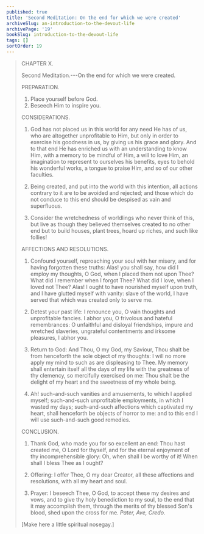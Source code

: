 ```yaml
---
published: true
title: 'Second Meditation: On the end for which we were created'
archiveSlug: an-introduction-to-the-devout-life
archivePage: '19'
bookSlug: introduction-to-the-devout-life
tags: []
sortOrder: 19
---
```


> CHAPTER X.
>
> Second Meditation.---On the end for which we were created.
>
> PREPARATION.
>
> 1. Place yourself before God.
> 2. Beseech Him to inspire you.
>
> CONSIDERATIONS.
>
> 1. God has not placed us in this world for any need He has of us, who are altogether unprofitable to Him, but only in order to exercise his goodness in us, by giving us his grace and glory. And to that end He has enriched us with an understanding to know Him, with a memory to be mindful of Him, a will to love Him, an imagination to represent to ourselves his benefits, eyes to behold his wonderful works, a tongue to praise Him, and so of our other faculties.
>
> 2. Being created, and put into the world with this intention, all actions contrary to it are to be avoided and rejected; and those which do not conduce to this end should be despised as vain and superfluous.
>
> 3. Consider the wretchedness of worldlings who never think of this, but live as though they believed themselves created to no other end but to build houses, plant trees, hoard up riches, and such like follies!
>
> AFFECTIONS AND RESOLUTIONS.
>
> 1. Confound yourself, reproaching your soul with her misery, and for having forgotten these truths: Alas! you shall say, how did I employ my thoughts, O God, when I placed them not upon Thee? What did I remember when I forgot Thee? What did I love, when I loved not Thee? Alas! I ought to have nourished myself upon truth, and I have glutted myself with vanity: slave of the world, I have served that which was created only to serve me.
>
> 2. Detest your past life: I renounce you, O vain thoughts and unprofitable fancies. I abhor you, O frivolous and hateful remembrances: O unfaithful and disloyal friendships, impure and wretched slaveries, ungrateful contentments and irksome pleasures, I abhor you.
>
> 3. Return to God: And Thou, O my God, my Saviour, Thou shalt be from henceforth the sole object of my thoughts: I will no more apply my mind to such as are displeasing to Thee. My memory shall entertain itself all the days of my life with the greatness of thy clemency, so mercifully exercised on me: Thou shalt be the delight of my heart and the sweetness of my whole being.
>
> 4. Ah! such-and-such vanities and amusements, to which I applied myself; such-and-such unprofitable employments, in which I wasted my days; such-and-such affections which captivated my heart, shall henceforth be objects of horror to me: and to this end I will use such-and-such good remedies.
>
> CONCLUSION.
>
> 1. Thank God, who made you for so excellent an end: Thou hast created me, O Lord for thyself, and for the eternal enjoyment of thy incomprehensible glory: Oh, when shall I be worthy of it! When shall I bless Thee as I ought?
>
> 2. Offering: I offer Thee, O my dear Creator, all these affections and resolutions, with all my heart and soul.
>
> 3. Prayer: I beseech Thee, O God, to accept these my desires and vows, and to give thy holy benediction to my soul, to the end that it may accomplish them, through the merits of thy blessed Son's blood, shed upon the cross for me. *Pater, Ave, Credo.*
>
> [Make here a little spiritual nosegay.]
